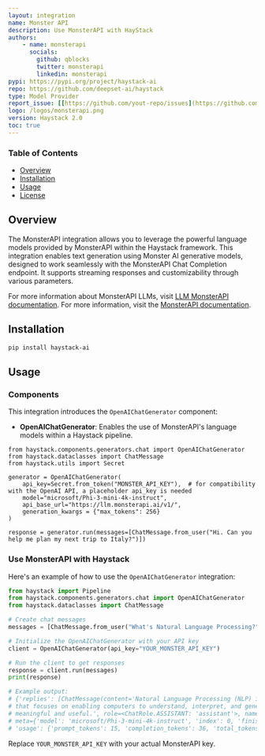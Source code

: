 ```yaml
---
layout: integration
name: Monster API
description: Use MonsterAPI with HayStack
authors:
    - name: monsterapi
      socials:
        github: qblocks
        twitter: monsterapi
        linkedin: monsterapi
pypi: https://pypi.org/project/haystack-ai
repo: https://github.com/deepset-ai/haystack
type: Model Provider
report_issue: [[https://github.com/yout-repo/issues](https://github.com/deepset-ai/haystack/issues)](https://github.com/deepset-ai/haystack/issues)
logo: /logos/monsterapi.png
version: Haystack 2.0
toc: true
---
```

### **Table of Contents**
- [Overview](#overview)
- [Installation](#installation)
- [Usage](#usage)
- [License](#license)

## Overview
The MonsterAPI integration allows you to leverage the powerful language models provided by MonsterAPI within the Haystack framework. This integration enables text generation using Monster AI generative models, designed to work seamlessly with the MonsterAPI Chat Completion endpoint. It supports streaming responses and customizability through various parameters.

For more information about MonsterAPI LLMs, visit [LLM MonsterAPI documentation](https://llm.monsterapi.ai/docs). 
For more information, visit the [MonsterAPI documentation](https://developer.monsterapi.ai/).

## Installation

```bash
pip install haystack-ai
```

## Usage
### Components
This integration introduces the `OpenAIChatGenerator` component:

- **OpenAIChatGenerator**: Enables the use of MonsterAPI's language models within a Haystack pipeline.

```
from haystack.components.generators.chat import OpenAIChatGenerator
from haystack.dataclasses import ChatMessage
from haystack.utils import Secret

generator = OpenAIChatGenerator(
    api_key=Secret.from_token("MONSTER_API_KEY"),  # for compatibility with the OpenAI API, a placeholder api_key is needed
    model="microsoft/Phi-3-mini-4k-instruct",
    api_base_url="https://llm.monsterapi.ai/v1/",
    generation_kwargs = {"max_tokens": 256}
)

response = generator.run(messages=[ChatMessage.from_user("Hi. Can you help me plan my next trip to Italy?")])
```

### Use MonsterAPI with Haystack

Here's an example of how to use the `OpenAIChatGenerator` integration:

```python
from haystack import Pipeline
from haystack.components.generators.chat import OpenAIChatGenerator
from haystack.dataclasses import ChatMessage

# Create chat messages
messages = [ChatMessage.from_user("What's Natural Language Processing?")]

# Initialize the OpenAIChatGenerator with your API key
client = OpenAIChatGenerator(api_key="YOUR_MONSTER_API_KEY")

# Run the client to get responses
response = client.run(messages)
print(response)

# Example output:
# {'replies': [ChatMessage(content='Natural Language Processing (NLP) is a branch of artificial intelligence
# that focuses on enabling computers to understand, interpret, and generate human language in a way that is
# meaningful and useful.', role=<ChatRole.ASSISTANT: 'assistant'>, name=None,
# meta={'model': 'microsoft/Phi-3-mini-4k-instruct', 'index': 0, 'finish_reason': 'stop',
# 'usage': {'prompt_tokens': 15, 'completion_tokens': 36, 'total_tokens': 51}})]}
```

Replace `YOUR_MONSTER_API_KEY` with your actual MonsterAPI key.
